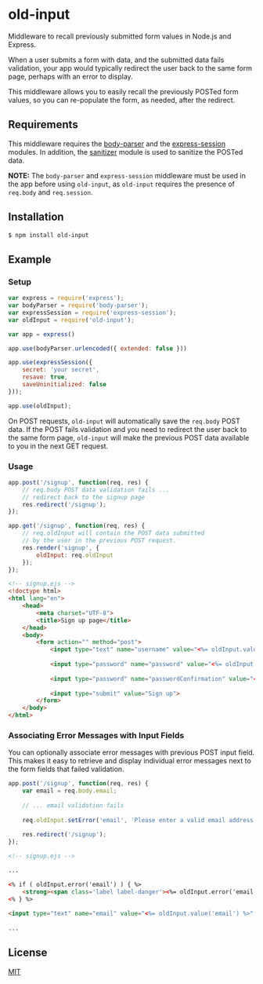 # old-input
Middleware to recall previously submitted form values in Node.js and Express.

When a user submits a form with data, and the submitted data fails validation, your app would typically redirect the user back to the same form page, perhaps with an error to display.

This middleware allows you to easily recall the previously POSTed form values, so you can re-populate the form, as needed, after the redirect.

## Requirements

This middleware requires the [body-parser](https://github.com/expressjs/body-parser) and the [express-session](https://github.com/expressjs/session) modules. In addition, the [sanitizer](https://github.com/theSmaw/Caja-HTML-Sanitizer) module is used to sanitize the POSTed data.

**NOTE:** The `body-parser` and `express-session` middleware must be used in the app before using `old-input`, as `old-input` requires the presence of `req.body` and `req.session`.

## Installation

```sh
$ npm install old-input
```

## Example

### Setup
```js
var express = require('express');
var bodyParser = require('body-parser');
var expressSession = require('express-session');
var oldInput = require('old-input');

var app = express()

app.use(bodyParser.urlencoded({ extended: false }))

app.use(expressSession({ 
	secret: 'your secret', 
	resave: true,
	saveUninitialized: false
}));

app.use(oldInput);

```

On POST requests, `old-input` will automatically save the `req.body` POST data. If the POST fails validation and you need to redirect the user back to the same form page, `old-input` will make the previous POST data available to you in the next GET request.

### Usage
```js
app.post('/signup', function(req, res) {
	// req.body POST data validation fails ...
	// redirect back to the signup page
	res.redirect('/signup');
});
```

```js
app.get('/signup', function(req, res) {
	// req.oldInput will contain the POST data submitted
	// by the user in the previous POST request.
	res.render('signup', { 
		oldInput: req.oldInput
	});
});
```

```html
<!-- signup.ejs -->
<!doctype html>
<html lang="en">
	<head>
		<meta charset="UTF-8">
		<title>Sign up page</title>
	</head>
	<body>
		<form action="" method="post">
			<input type="text" name="username" value="<%= oldInput.value('username') %>" />
			
			<input type="password" name="password" value="<%= oldInput.value('password') %>" />
			
			<input type="password" name="passwordConfirmation" value="<%= oldInput.value('passwordConfirmation') %>" />
			
			<input type="submit" value="Sign up">
		</form>
	</body>
</html>
```

### Associating Error Messages with Input Fields

You can optionally associate error messages with previous POST input field. This makes it easy to retrieve and display individual error messages next to the form fields that failed validation.

```js
app.post('/signup', function(req, res) {
	var email = req.body.email;
	
	// ... email validation fails
	
	req.oldInput.setError('email', 'Please enter a valid email address.');
	
	res.redirect('/signup');
});
```

```html
<!-- signup.ejs -->

... 

<% if ( oldInput.error('email') ) { %>
	<strong><span class='label label-danger'><%= oldInput.error('email') %></span></strong>
<% } %>		
		
<input type="text" name="email" value="<%= oldInput.value('email') %>" />
			
...

```

## License

[MIT](LICENSE)
